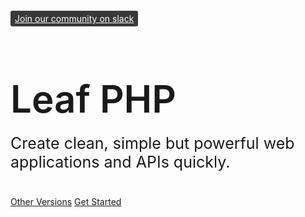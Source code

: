 <a href="https://join.slack.com/t/leafphp/shared_invite/enQtNzg5MDU1NDMzMTg2LWQzMDJlNWMzOGVkN2FkNTQ0YWFkNTY0NWYxYzY1NzA0MjU1MDFmYjY4Nzg3ZTNiYWYyNThlOWE5MmI1MTNmODE" target="_blank" style="background: #393939; color: white; padding: 4px 7px; border-radius: 3px;">
  Join our community on slack
</a>
<h1 style="font-size: 60px; font-weight: 600;">Leaf PHP <!--<span style="font-size: 30px;">v2.0</span>--></h1>
<p style="font-size: 25px; margin-top: -20px; margin-bottom: 40px;">
  Create clean, simple but powerful web applications and APIs quickly.
</p>

[Other Versions](versions)
[Get Started](lucky-charm/)
